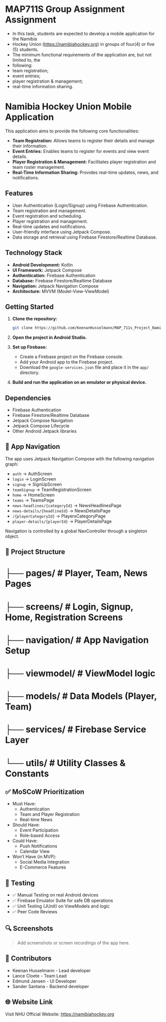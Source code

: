 # MAP711S Group Assignment Assignment

* In this task, students are expected to develop a mobile application for the Namibia
* Hockey Union (https://namibiahockey.org) in groups of four(4) or five (5) students.
* The minimum functional requirements of the application are, but not limited to, the
* following:
* team registration;
* event entries;
* player registration & management;
* real-time information sharing.


# Namibia Hockey Union Mobile Application

This application aims to provide the following core functionalities:

* **Team Registration:** Allows teams to register their details and manage their information.
* **Event Entries:** Enables teams to register for events and view event details.
* **Player Registration & Management:** Facilitates player registration and team roster management.
* **Real-Time Information Sharing:** Provides real-time updates, news, and notifications.

## Features

* User Authentication (Login/Signup) using Firebase Authentication.
* Team registration and management.
* Event registration and scheduling.
* Player registration and management.
* Real-time updates and notifications.
* User-friendly interface using Jetpack Compose.
* Data storage and retrieval using Firebase Firestore/Realtime Database.

## Technology Stack

* **Android Development:** Kotlin
* **UI Framework:** Jetpack Compose
* **Authentication:** Firebase Authentication
* **Database:** Firebase Firestore/Realtime Database
* **Navigation:** Jetpack Navigation Compose
* **Architecture:** MVVM (Model-View-ViewModel)

## Getting Started

1.  **Clone the repository:**

    ```bash
    git clone https://github.com/KeenanHusselmann/MAP_711s_Project_Namibia_Hockey_App/tree/main
    ```

2.  **Open the project in Android Studio.**

3.  **Set up Firebase:**

    * Create a Firebase project on the Firebase console.
    * Add your Android app to the Firebase project.
    * Download the `google-services.json` file and place it in the `app/` directory.

4.  **Build and run the application on an emulator or physical device.**

## Dependencies

* Firebase Authentication
* Firebase Firestore/Realtime Database
* Jetpack Compose Navigation
* Jetpack Compose Lifecycle
* Other Android Jetpack libraries

## 🧭 App Navigation

The app uses Jetpack Navigation Compose with the following navigation graph:

- `auth` → AuthScreen
- `login` → LoginScreen
- `signup` → SignUpScreen
- `teamSignup` → TeamRegistrationScreen
- `home` → HomeScreen
- `teams` → TeamsPage
- `news-headlines/{categoryId}` → NewsHeadlinesPage
- `news-details/{headlineId}` → NewsDetailsPage
- `/{playerCategoryId}` → PlayersCategoryPage
- `player-details/{playerId}` → PlayerDetailsPage

Navigation is controlled by a global NavController through a singleton object.

## 📁 Project Structure

# ├── pages/ # Player, Team, News Pages
# ├── screens/ # Login, Signup, Home, Registration Screens
# ├── navigation/ # App Navigation Setup
# ├── viewmodel/ # ViewModel logic
# ├── models/ # Data Models (Player, Team)
# ├── services/ # Firebase Service Layer
# └── utils/ # Utility Classes & Constants

## ✅ MoSCoW Prioritization

- Must Have:
  - Authentication
  - Team and Player Registration
  - Real-time News
- Should Have:
  - Event Participation
  - Role-based Access
- Could Have:
  - Push Notifications
  - Calendar View
- Won’t Have (in MVP):
  - Social Media Integration
  - E-Commerce Features

## 🧪 Testing

- ✅ Manual Testing on real Android devices
- ✅ Firebase Emulator Suite for safe DB operations
- ✅ Unit Testing (JUnit) on ViewModels and logic
- ✅ Peer Code Reviews

## 🔍 Screenshots

> Add screenshots or screen recordings of the app here.

## 🙌 Contributors

- Keenan Husselmann - Lead developer
- Lance Cloete - Team Lead
- Edmund Jansen - UI Developer
- Sander Santana - Backend developer



## 🌐 Website Link

Visit NHU Official Website: https://namibiahockey.org
